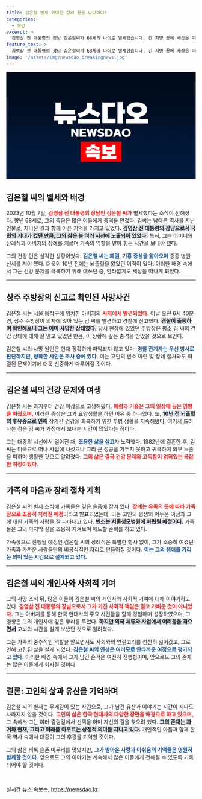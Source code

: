 ```yaml
---
title: 김은철 별세 위대한 삶의 끝을 맞이하다!
categories:
  - 보건
excerpt: >
  김영삼 전 대통령의 장남 김은철씨가 68세의 나이로 별세했습니다. 긴 지병 끝에 세상을 떠난 그는 가족장으로 조용히 장례를 치르기로 했습니다. 그의 삶과 마지막 순간들, 그리고 숨겨진 고뇌를 들여다보세요.
feature_text: >
  김영삼 전 대통령의 장남 김은철씨가 68세의 나이로 별세했습니다. 긴 지병 끝에 세상을 떠난 그는 가족장으로 조용히 장례를 치르기로 했습니다. 그의 삶과 마지막 순간들, 그리고 숨겨진 고뇌를 들여다보세요.
image: '/assets/img/newsdao_breakingnews.jpg'
---
```


<p><img src="/assets/img/newsdao_breakingnews.jpg" alt="implanttips 속보" /></p>

<h2 data-ke-size="size26">김은철 씨의 별세와 배경</h2>

<p data-ke-size="size16">2023년 10월 7일, <b><span style="color: #ee2323;">김영삼 전 대통령의 장남인 김은철 씨가</span></b> 별세했다는 소식이 전해졌다. 향년 68세로, 그의 죽음은 많은 이들에게 충격을 안겼다. 김씨는 남다른 역사를 지닌 인물로, 지나온 길과 함께 아픈 기억을 가지고 있었다. <b><span style="background-color: #21538527;">김영삼 전 대통령의 장남으로서 국민의 기대가 컸던 만큼, 그의 삶은 늘 여러 시선에 노출되어 있었다.</span></b> 특히, 그는 어머니의 장례식과 아버지의 장례를 치르며 가족의 역할을 맡아 힘든 시간을 보내야 했다.</p>

<p data-ke-size="size16">그의 건강 턴은 심각한 상황이었다. <b><span style="color: #1a5490;">김은철 씨는 폐렴, 기흉 증상을 앓아오며</span></b> 종종 병원 신세를 져야 했다. 더욱이 10년 전에는 뇌출혈을 앓았던 이력이 있다. 이러한 배경 속에서 그는 건강 문제를 극복하기 위해 애쓰던 중, 안타깝게도 세상을 떠나게 되었다.</p>

<hr />

<h2 data-ke-size="size26">상주 주방장의 신고로 확인된 사망사건</h2>

<p data-ke-size="size16">김은철 씨는 서울 동작구에 위치한 아버지의 <b><span style="color: #ee2323;">사저에서 발견되었다.</span></b> 이날 오전 6시 40분경, 상주 주방장이 의자에 앉아 있는 김 씨를 발견하고 경찰에 신고했다. <b><span style="background-color: #21538527;">경찰이 출동하여 확인해보니 그는 이미 사망한 상태였다.</span></b> 당시 현장에 있었던 주방장은 평소 김 씨의 건강 상태에 대해 잘 알고 있었던 만큼, 이 상황에 깊은 충격을 받았을 것으로 보인다.</p>

<p data-ke-size="size16">김은철 씨의 사망 원인은 현재 정확하게 파악되지 않고 있다. <b><span style="color: #1a5490;">경찰 관계자는 우선 병사로 판단하지만, 정확한 사인은 조사 중에 있다.</span></b> 이는 고인의 빈소 마련 및 장례 절차와도 직결된 문제이기에 더욱 신중하게 다루어질 것이다.</p>

<hr />

<h2 data-ke-size="size26">김은철 씨의 건강 문제와 여생</h2>

<p data-ke-size="size16">김은철 씨는 과거부터 건강 이상으로 고생해왔다. <b><span style="color: #ee2323;">폐렴과 기흉은 그의 일상에 깊은 영향을 미쳤으며,</span></b> 이러한 증상은 그가 요양생활을 하던 이유 중 하나였다. 또, <b><span style="background-color: #21538527;">10년 전 뇌출혈의 후유증으로 인해</span></b> 장기간 건강을 회복하기 위한 투병 생활을 지속해왔다. 여기서 드러나는 점은 김 씨가 가정에서 보내는 시간이 많았다는 점이다.</p>

<p data-ke-size="size16">그는 대중의 시선에서 멀어진 채, <b><span style="color: #1a5490;">조용한 삶을 살고</span></b>자 노력했다. 1982년에 결혼한 후, 김 씨는 미국으로 떠나 사업에 나섰으나 그리 큰 성공을 거두지 못하고 귀국하여 외부 노출을 피하며 생활한 것으로 알려졌다. <b><span style="color: #ee2323;">그의 삶은 결국 건강 문제와 고독함이 얽혀있는 복잡한 여정이었다.</span></b></p>

<hr />

<h2 data-ke-size="size26">가족의 마음과 장례 절차 계획</h2>

<p data-ke-size="size16">김은철 씨의 별세 소식에 가족들은 깊은 슬픔에 잠겨 있다. <b><span style="color: #ee2323;">장례는 유족의 뜻에 따라 가족장으로 조용히 치러질 예정</span></b>이라고 발표되었는데, 이는 고인의 평생의 어두운 여정과 그에 대한 가족의 사랑을 잘 나타내고 있다. <b><span style="background-color: #21538527;">빈소는 서울성모병원에 마련될 예정이다.</span></b> 가족들은 그의 마지막 길을 조용히 지켜보며 애도할 준비를 하고 있다.</p>

<p data-ke-size="size16">가족장으로 진행될 예정인 김은철 씨의 장례식은 특별한 행사 없이, 그가 소중히 여겼던 가족과 가까운 사람들만의 비공식적인 자리로 만들어질 것이다. <b><span style="color: #1a5490;">이는 그의 생애를 기리는 의미 있는 시간으로 설계되고 있다.</span></b></p>

<hr />

<h2 data-ke-size="size26">김은철 씨의 개인사와 사회적 기여</h2>

<p data-ke-size="size16">그의 사망 소식 뒤, 많은 이들이 김은철 씨의 개인사와 사회적 기여에 대해 이야기하고 있다. <b><span style="color: #ee2323;">김영삼 전 대통령의 장남으로서 그가 가진 사회적 책임은 결코 가벼운 것이 아니었다.</span></b> 그는 아버지를 통해 한국 현대사의 주요 사건들을 함께 경험하며 성장하였으며, 그 영향은 그의 개인사에 깊은 뿌리를 두었다. <b><span style="background-color: #21538527;">하지만 외국 체류와 사업에서 어려움을 겪으면서</span></b> 고뇌의 시간을 길게 보냈던 것으로 알려졌다.</p>

<p data-ke-size="size16">그는 가족의 중추적인 역할을 맡으면서도 사회와의 연결고리를 천천히 잃어갔고, 그로 인해 고립된 삶을 살게 되었다. <b><span style="color: #1a5490;">김은철 씨의 인생은 여러모로 안타까운 여정으로 평가되고 있다.</span></b> 이러한 배경 속에서 그가 남긴 흔적은 여전히 진행형이며, 앞으로도 그의 존재는 많은 이들에게 회자될 것이다.</p>

<hr />

<h2 data-ke-size="size26">결론: 고인의 삶과 유산을 기억하며</h2>

<p data-ke-size="size16">김은철 씨의 별세는 무게감이 있는 사건으로, 그가 남긴 유산과 이야기는 시간이 지나도 사라지지 않을 것이다. <b><span style="color: #ee2323;">고인의 삶은 한국 현대사의 다양한 장면을 배경으로 하고 있으며,</span></b> 그 속에서 그는 여러 갈림길에서 선택을 하며 자신의 길을 찾으려 했다. <b><span style="background-color: #21538527;">그의 존재는 과거와 현재, 그리고 미래를 아우르는 상징적 의미를 지니고 있다.</span></b> 개인적인 아픔과 함께 한국 역사 속에서 대중이 그의 후광을 기억할 것이다.</p>

<p data-ke-size="size16">그의 삶은 비록 슬픈 마무리를 맞았지만, <b><span style="color: #1a5490;">그가 받아온 사랑과 아쉬움의 기억들은 영원히 함께할 것이다.</span></b> 앞으로도 그의 이야기는 계속해서 많은 이들에게 전해질 수 있도록 기록되어야 할 것이다.</p>

<p data-ke-size="size16">&nbsp;</p>
실시간 뉴스 속보는, <a href="https://newsdao.kr" rel="dofollow">https://newsdao.kr</a>



